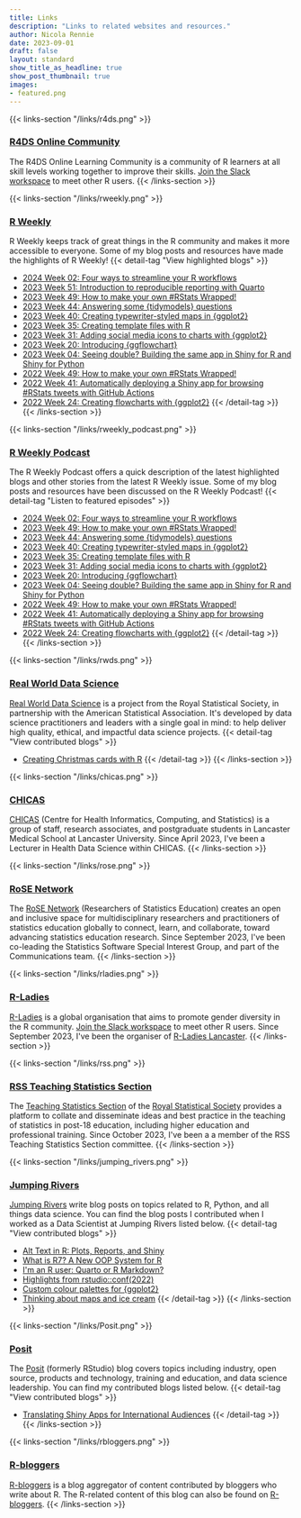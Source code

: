 ```yaml
---
title: Links
description: "Links to related websites and resources."
author: Nicola Rennie
date: 2023-09-01
draft: false
layout: standard
show_title_as_headline: true
show_post_thumbnail: true
images:
- featured.png
---
```


{{< links-section "/links/r4ds.png" >}}
### [R4DS Online Community](https://www.rfordatasci.com/)
The R4DS Online Learning Community is a community of R learners at all skill levels working together to improve their skills. [Join the Slack workspace](http://r4ds.io/join) to meet other R users.
{{< /links-section >}}


{{< links-section "/links/rweekly.png" >}}
### [R Weekly](https://rweekly.org/)
R Weekly keeps track of great things in the R community and makes it more accessible to everyone. Some of my blog posts and resources have made the highlights of R Weekly!
{{< detail-tag "View highlighted blogs" >}}
* [2024 Week 02: Four ways to streamline your R workflows](https://rweekly.org/2024-W02.html)
* [2023 Week 51: Introduction to reproducible reporting with Quarto](https://rweekly.org/2023-W51.html)
* [2023 Week 49: How to make your own #RStats Wrapped!](https://rweekly.org/2023-W49.html)
* [2023 Week 44: Answering some {tidymodels} questions](https://rweekly.org/2023-W44.html)
* [2023 Week 40: Creating typewriter-styled maps in {ggplot2}](https://rweekly.org/2023-W40.html)
* [2023 Week 35: Creating template files with R](https://rweekly.org/2023-W35.html)
* [2023 Week 31: Adding social media icons to charts with {ggplot2}](https://rweekly.org/2023-W31.html)
* [2023 Week 20: Introducing {ggflowchart}](https://rweekly.org/2023-W20.html)
* [2023 Week 04: Seeing double? Building the same app in Shiny for R and Shiny for Python](https://rweekly.org/2023-W04.html)
* [2022 Week 49: How to make your own #RStats Wrapped!](https://rweekly.org/2022-W49.html)
* [2022 Week 41: Automatically deploying a Shiny app for browsing #RStats tweets with GitHub Actions](https://rweekly.org/2022-W41.html)
* [2022 Week 24: Creating flowcharts with {ggplot2}](https://rweekly.org/2022-W24.html)
{{< /detail-tag >}}
{{< /links-section >}}


{{< links-section "/links/rweekly_podcast.png" >}}
### [R Weekly Podcast](https://rweekly.fireside.fm/)
The R Weekly Podcast offers a quick description of the latest highlighted blogs and other stories from the latest R Weekly issue. Some of my blog posts and resources have been discussed on the R Weekly Podcast!
{{< detail-tag "Listen to featured episodes" >}}
* [2024 Week 02: Four ways to streamline your R workflows](https://rweekly.fireside.fm/147)
* [2023 Week 49: How to make your own #RStats Wrapped!](https://rweekly.fireside.fm/145)
* [2023 Week 44: Answering some {tidymodels} questions](https://rweekly.fireside.fm/142)
* [2023 Week 40: Creating typewriter-styled maps in {ggplot2}](https://rweekly.fireside.fm/139)
* [2023 Week 35: Creating template files with R](https://rweekly.fireside.fm/135)
* [2023 Week 31: Adding social media icons to charts with {ggplot2}](https://rweekly.fireside.fm/131)
* [2023 Week 20: Introducing {ggflowchart}](https://rweekly.fireside.fm/122)
* [2023 Week 04: Seeing double? Building the same app in Shiny for R and Shiny for Python](https://rweekly.fireside.fm/108)
* [2022 Week 49: How to make your own #RStats Wrapped!](https://rweekly.fireside.fm/103)
* [2022 Week 41: Automatically deploying a Shiny app for browsing #RStats tweets with GitHub Actions](https://rweekly.fireside.fm/97)
* [2022 Week 24: Creating flowcharts with {ggplot2}](https://rweekly.fireside.fm/82)
{{< /detail-tag >}}
{{< /links-section >}}


{{< links-section "/links/rwds.png" >}}
### [Real World Data Science](https://realworlddatascience.net/)
[Real World Data Science](https://realworlddatascience.net/) is a project from the Royal Statistical Society, in partnership with the American Statistical Association. It's developed by data science practitioners and leaders with a single goal in mind: to help deliver high quality, ethical, and impactful data science projects.
{{< detail-tag "View contributed blogs" >}}
* [Creating Christmas cards with R](https://realworlddatascience.net/ideas/tutorials/posts/2023/12/12/xmas-cards.html)
{{< /detail-tag >}}
{{< /links-section >}}


{{< links-section "/links/chicas.png" >}}
### [CHICAS](https://chicas.lancaster-university.uk/)
[CHICAS](https://chicas.lancaster-university.uk/) (Centre for Health Informatics, Computing, and Statistics) is a group of staff, research associates, and postgraduate students in Lancaster Medical School at Lancaster University. Since April 2023, I've been a Lecturer in Health Data Science within CHICAS.
{{< /links-section >}}


{{< links-section "/links/rose.png" >}}
### [RoSE Network](https://www.rose-network.org/)
The [RoSE Network](https://www.rose-network.org/) (Researchers of Statistics Education) creates an open and inclusive space for multidisciplinary researchers and practitioners of statistics education globally to connect, learn, and collaborate, toward advancing statistics education research. Since September 2023, I've been co-leading the Statistics Software Special Interest Group, and part of the Communications team.
{{< /links-section >}}


{{< links-section "/links/rladies.png" >}}
### [R-Ladies](https://rladies.org/)
[R-Ladies](https://rladies.org/) is a global organisation that aims to promote gender diversity in the R community. [Join the Slack workspace](https://rladies-community-slack.herokuapp.com/) to meet other R users. Since September 2023, I've been the organiser of [R-Ladies Lancaster](https://www.meetup.com/rladies-lancaster/).
{{< /links-section >}}


{{< links-section "/links/rss.png" >}}
### [RSS Teaching Statistics Section](https://rss.org.uk/membership/rss-groups-and-committees/sections/teaching-statistics/)
The [Teaching Statistics Section](https://rss.org.uk/membership/rss-groups-and-committees/sections/teaching-statistics/) of the [Royal Statistical Society](https://rss.org.uk/) provides a platform to collate and disseminate ideas and best practice in the teaching of statistics in post-18 education, including higher education and professional training. Since October 2023, I've been a a member of the RSS Teaching Statistics Section committee.
{{< /links-section >}}


{{< links-section "/links/jumping_rivers.png" >}}
### [Jumping Rivers](https://www.jumpingrivers.com/)
[Jumping Rivers](https://www.jumpingrivers.com/blog/) write blog posts on topics related to R, Python, and all things data science. You can find the blog posts I contributed when I worked as a Data Scientist at Jumping Rivers listed below.
{{< detail-tag "View contributed blogs" >}}
* [Alt Text in R: Plots, Reports, and Shiny](https://www.jumpingrivers.com/blog/accessibility-alt-text-in-r/)
* [What is R7? A New OOP System for R](https://www.jumpingrivers.com/blog/r7-oop-object-oriented-programming-r/)
* [I'm an R user: Quarto or R Markdown?](https://www.jumpingrivers.com/blog/quarto-rmarkdown-comparison/)
* [Highlights from rstudio::conf(2022)](https://www.jumpingrivers.com/blog/highlights-rstudioconf2022/)
* [Custom colour palettes for {ggplot2}](https://www.jumpingrivers.com/blog/custom-colour-palettes-for-ggplot2/)
* [Thinking about maps and ice cream](https://www.jumpingrivers.com/blog/2021-thinking-about-maps-and-ice-cream/)
{{< /detail-tag >}}
{{< /links-section >}}


{{< links-section "/links/Posit.png" >}}
### [Posit](https://posit.co/blog/)
The [Posit](https://posit.co/blog/) (formerly RStudio) blog covers topics including industry, open source, products and technology, training and education, and data science leadership. You can find my contributed blogs listed below.
{{< detail-tag "View contributed blogs" >}}
* [Translating Shiny Apps for International Audiences](https://posit.co/blog/translating-shiny-apps-for-international-audiences/)
{{< /detail-tag >}}
{{< /links-section >}}


{{< links-section "/links/rbloggers.png" >}}
### [R-bloggers](https://www.r-bloggers.com/)
[R-bloggers](https://www.r-bloggers.com/) is a blog aggregator of content contributed by bloggers who write about R. The R-related content of this blog can also be found on [R-bloggers](https://www.r-bloggers.com/author/r-on-nicola-rennie/).
{{< /links-section >}}
